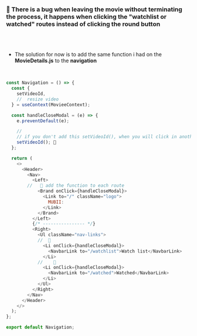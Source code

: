 ### 🔴 There is a bug when leaving the movie without terminating the process, it happens when clicking the "watchlist or watched" routes instead of clicking the round button

<br>
<br>

- The solution for now is to add the same function i had on the **MovieDetails.js** to the **navigation**

<br>

```javascript
const Navigation = () => {
  const {
    setVideoId,
    //  resize video
  } = useContext(MovieeContext);

  const handleCloseModal = (e) => {
    e.preventDefault(e);

    //
    // if you don't add this setVideoId(), when you will click in another movie, you will see the same previous video, and not only that, it will be launched without even have to click on "play", which is not good. so kill the process by adding the setVideoId() or setVideoId(null)
    setVideoId(); 🔴
  };

  return (
    <>
      <Header>
        <Nav>
          <Left>
        //   🔴 add the function to each route
            <Brand onClick={handleCloseModal}>
              <Link to="/" className="logo">
                MUBII:
              </Link>
            </Brand>
          </Left>
          {/* ---------------- */}
          <Right>
            <Ul className="nav-links">
            //  🔴
              <Li onClick={handleCloseModal}>
                <NavbarLink to="/watchlist">Watch list</NavbarLink>
              </Li>
            //    🔴
              <Li onClick={handleCloseModal}>
                <NavbarLink to="/watched">Watched</NavbarLink>
              </Li>
            </Ul>
          </Right>
        </Nav>
      </Header>
    </>
  );
};

export default Navigation;
```
